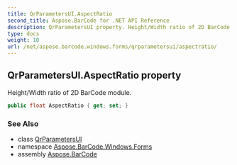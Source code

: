 ```yaml
---
title: QrParametersUI.AspectRatio
second_title: Aspose.BarCode for .NET API Reference
description: QrParametersUI property. Height/Width ratio of 2D BarCode module
type: docs
weight: 10
url: /net/aspose.barcode.windows.forms/qrparametersui/aspectratio/
---
```

## QrParametersUI.AspectRatio property

Height/Width ratio of 2D BarCode module.

```csharp
public float AspectRatio { get; set; }
```

### See Also

* class [QrParametersUI](../)
* namespace [Aspose.BarCode.Windows.Forms](../../../aspose.barcode.windows.forms/)
* assembly [Aspose.BarCode](../../../)


